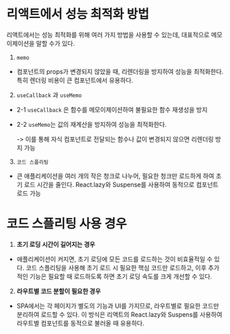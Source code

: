 # 리액트에서 성능 최적화 방법

리액트에서는 성능 최적화를 위해 여러 가지 방법을 사용할 수 있는데, 대표적으로 메모이제이션을 말할 수가 있다.

1. `memo`

- 컴포넌트의 props가 변경되지 않았을 때, 리렌더링을 방지하여 성능을 최적화한다.
  특히 렌더링 비용이 큰 컴포넌트에서 유용하다.

2. `useCallback` 과 `useMemo`

- 2-1 `useCallback` 은 함수를 메모이제이션하여 불필요한 함수 재생성을 방지
- 2-2 `useMemo`는 값의 재계산을 방지하여 성능을 최적화한다.

  -> 이를 통해 자식 컴포넌트로 전달되는 함수나 값이 변경되지 않으면 리렌더링 방지 가능

3. `코드 스플리팅`

- 큰 애플리케이션을 여러 개의 작은 청크로 나누어, 필요한 청크만 로드하게 하여 초기 로드 시간을 줄인다. React.lazy와 Suspense를 사용하여 동적으로 컴포넌트 로드 가능

# 코드 스플리팅 사용 경우

1. **초기 로딩 시간이 길어지는 경우**

- 애플리케이션이 커지면, 초기 로딩에 모든 코드를 로드하는 것이 비효율적일 수 있다. 코드 스플리팅을 사용해 초기 로드 시 필요한 핵심 코드만 로드하고, 이후 추가적인 기능은 필요할 때 로드하도록 하면 초기 로딩 속도를 크게 개선할 수 있다.

2. **라우트별 코드 분할이 필요한 경우**

- SPA에서는 각 페이지가 별도의 기능과 UI를 가지므로, 라우트별로 필요한 코드만 분리하여 로드할 수 있다. 이 방식은 리액트의 React.lazy와 Suspens를 사용하여 라우트별 컴포넌트를 동적으로 불러올 때 유용하다.
